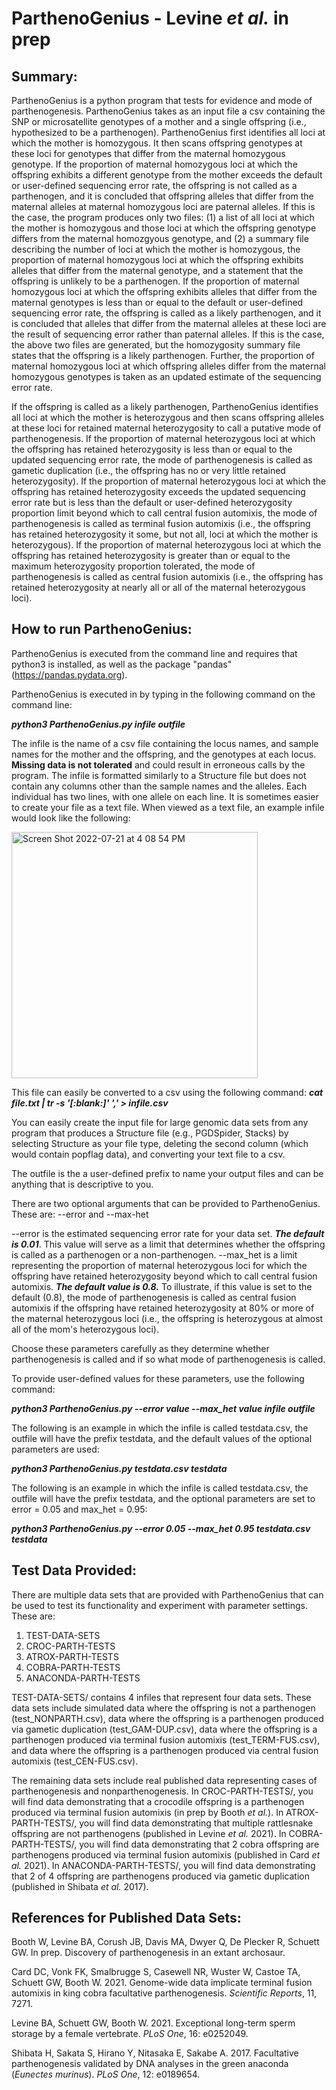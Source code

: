 # ParthenoGenius - Levine *et al.* in prep

## Summary:
ParthenoGenius is a python program that tests for evidence and mode of parthenogenesis. ParthenoGenius takes as an input file a csv containing the SNP or microsatellite genotypes of a mother and a single offspring (i.e., hypothesized to be a parthenogen). ParthenoGenius first identifies all loci at which the mother is homozygous. It then scans offspring genotypes at these loci for genotypes that differ from the maternal homozygous genotype. If the proportion of maternal homozygous loci at which the offspring exhibits a different genotype from the mother exceeds the default or user-defined sequencing error rate, the offspring is not called as a parthenogen, and it is concluded that offspring alleles that differ from the maternal alleles at maternal homozygous loci are paternal alleles. If this is the case, the program produces only two files: (1) a list of all loci at which the mother is homozygous and those loci at which the offspring genotype differs from the maternal homozgyous genotype, and (2) a summary file describing the number of loci at which the mother is homozygous, the proportion of maternal homozygous loci at which the offspring exhibits alleles that differ from the maternal genotype, and a statement that the offspring is unlikely to be a parthenogen. If the proportion of maternal homozygous loci at which the offspring exhibits alleles that differ from the maternal genotypes is less than or equal to the default or user-defined sequencing error rate, the offspring is called as a likely parthenogen, and it is concluded that alleles that differ from the maternal alleles at these loci are the result of sequencing error rather than paternal alleles. If this is the case, the above two files are generated, but the homozygosity summary file states that the offspring is a likely parthenogen. Further, the proportion of maternal homozygous loci at which offspring alleles differ from the maternal homozygous genotypes is taken as an updated estimate of the sequencing error rate.

If the offspring is called as a likely parthenogen, ParthenoGenius identifies all loci at which the mother is heterozygous and then scans offspring alleles at these loci for retained maternal heterozygosity to call a putative mode of parthenogenesis. If the proportion of maternal heterozygous loci at which the offspring has retained heterozygosity is less than or equal to the updated sequencing error rate, the mode of parthenogenesis is called as gametic duplication (i.e., the offspring has no or very little retained heterozygosity). If the proportion of maternal heterozygous loci at which the offspring has retained heterozygosity exceeds the updated sequencing error rate but is less than the default or user-defined heterozygosity proportion limit beyond which to call central fusion automixis, the mode of parthenogenesis is called as terminal fusion automixis (i.e., the offspring has retained heterozygosity it some, but not all, loci at which the mother is heterozygous). If the proportion of maternal heterozygous loci at which the offspring has retained heterozygosity is greater than or equal to the maximum heterozygosity proportion tolerated, the mode of parthenogenesis is called as central fusion automixis (i.e., the offspring has retained heterozygosity at nearly all or all of the maternal heterozygous loci).

## How to run ParthenoGenius:
ParthenoGenius is executed from the command line and requires that python3 is installed, as well as the package "pandas" (https://pandas.pydata.org). 

ParthenoGenius is executed in by typing in the following command on the command line:

***python3  ParthenoGenius.py  infile  outfile***

The infile is the name of a csv file containing the locus names, and sample names for the mother and the offspring, and the genotypes at each locus. **Missing data is not tolerated** and could result in erroneous calls by the program. The infile is formatted similarly to a Structure file but does not contain any columns other than the sample names and the alleles. Each individual has two lines, with one allele on each line. It is sometimes easier to create your file as a text file. When viewed as a text file, an example infile would look like the following:

<img width="394" alt="Screen Shot 2022-07-21 at 4 08 54 PM" src="https://user-images.githubusercontent.com/63752115/180306183-d42ddac7-b3fe-447e-b401-62da7d5c64a4.png">

This file can easily be converted to a csv using the following command:
***cat file.txt | tr -s '[:blank:]' ',' > infile.csv***

You can easily create the input file for large genomic data sets from any program that produces a Structure file (e.g., PGDSpider, Stacks) by selecting Structure as your file type, deleting the second column (which would contain popflag data), and converting your text file to a csv.

The outfile is the a user-defined prefix to name your output files and can be anything that is descriptive to you.

There are two optional arguments that can be provided to ParthenoGenius. These are: --error and --max-het

--error is the estimated sequencing error rate for your data set. ***The default is 0.01***. This value will serve as a limit that determines whether the offspring is called as a parthenogen or a non-parthenogen.
--max_het is a limit representing the proportion of maternal heterozygous loci for which the offspring have retained heterozygosity beyond which to call central fusion automixis. ***The default value is 0.8.*** To illustrate, if this value is set to the default (0.8), the mode of parthenogenesis is called as central fusion automixis if the offspring have retained heterozygosity at 80% or more of the maternal heterozygous loci (i.e., the offspring is heterozygous at almost all of the mom's heterozygous loci). 

Choose these parameters carefully as they determine whether parthenogenesis is called and if so what mode of parthenogenesis is called.

To provide user-defined values for these parameters, use the following command:

***python3 ParthenoGenius.py --error value --max_het value infile outfile***

The following is an example in which the infile is called testdata.csv, the outfile will have the prefix testdata, and the default values of the optional parameters are used:

***python3 ParthenoGenius.py testdata.csv testdata***

The following is an example in which the infile is called testdata.csv, the outfile will have the prefix testdata, and the optional parameters are set to error = 0.05 and max_het = 0.95:

***python3 ParthenoGenius.py --error 0.05 --max_het 0.95 testdata.csv testdata***

## Test Data Provided:
There are multiple data sets that are provided with ParthenoGenius that can be used to test its functionality and experiment with parameter settings. These are:

1. TEST-DATA-SETS
2. CROC-PARTH-TESTS
3. ATROX-PARTH-TESTS
4. COBRA-PARTH-TESTS
5. ANACONDA-PARTH-TESTS

TEST-DATA-SETS/ contains 4 infiles that represent four data sets. These data sets include simulated data where the offspring is not a parthenogen (test_NONPARTH.csv), data where the offspring is a parthenogen produced via gametic duplication (test_GAM-DUP.csv), data where the offspring is a parthenogen produced via terminal fusion automixis (test_TERM-FUS.csv), and data where the offspring is a parthenogen produced via central fusion automixis (test_CEN-FUS.csv).

The remaining data sets include real published data representing cases of parthenogenesis and nonparthenogenesis. In CROC-PARTH-TESTS/, you will find data demonstrating that a crocodile offspring is a parthenogen produced via terminal fusion automixis (in prep by Booth *et al.*). In ATROX-PARTH-TESTS/, you will find data demonstrating that multiple rattlesnake offspring are not parthenogens (published in Levine *et al.* 2021). In COBRA-PARTH-TESTS/, you will find data demonstrating that 2 cobra offspring are parthenogens produced via terminal fusion automixis (published in Card *et al.* 2021). In ANACONDA-PARTH-TESTS/, you will find data demonstrating that 2 of 4 offspring are parthenogens produced via gametic duplication (published in Shibata *et al.* 2017).

## References for Published Data Sets:

Booth W, Levine BA, Corush JB, Davis MA, Dwyer Q, De Plecker R, Schuett GW. In prep. Discovery of parthenogenesis in an extant archosaur.

Card DC, Vonk FK, Smalbrugge S, Casewell NR, Wuster W, Castoe TA, Schuett GW, Booth W. 2021. Genome-wide data implicate terminal fusion automixis in king cobra facultative parthenogenesis. *Scientific Reports*, 11, 7271.

Levine BA, Schuett GW, Booth W. 2021. Exceptional long-term sperm storage by a female vertebrate. *PLoS One*, 16: e0252049.

Shibata H, Sakata S, Hirano Y, Nitasaka E, Sakabe A. 2017. Facultative parthenogenesis validated by DNA analyses in the green anaconda (*Eunectes murinus*). *PLoS One*, 12: e0189654.







